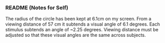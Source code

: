 ### README (Notes for Self)

The radius of the circle has been kept at 6.1cm on my screen. From a viewing distance of 57 cm it subtends a visual angle of 6.1 degrees. Each stimulus subtends an angle of ~2.25 degrees. Viewing distance must be adjusted so that these visual angles are the same across subjects.

